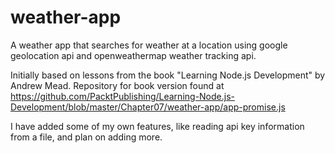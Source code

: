 # weather-app

A weather app that searches for weather at a location using google geolocation api and openweathermap weather tracking api.

Initially based on lessons from the book "Learning Node.js Development" by Andrew Mead. Repository for book version found at
https://github.com/PacktPublishing/Learning-Node.js-Development/blob/master/Chapter07/weather-app/app-promise.js

I have added some of my own features, like reading api key information from a file, and plan on adding more.
